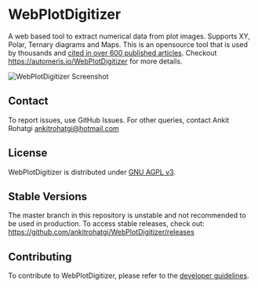 WebPlotDigitizer
================

A web based tool to extract numerical data from plot images. Supports XY, Polar, Ternary diagrams and Maps. This is an opensource tool that is used by thousands and [cited in over 600 published articles](https://scholar.google.com/scholar?as_vis=1&q=WebPlotDigitizer&hl=en&as_sdt=0,44). Checkout https://automeris.io/WebPlotDigitizer for more details.

![WebPlotDigitizer Screenshot](screenshot.png?raw=true "WebPlotDigitizer")

Contact
-------

To report issues, use GitHub Issues. For other queries, contact Ankit Rohatgi <ankitrohatgi@hotmail.com>

License
-------

WebPlotDigitizer is distributed under [GNU AGPL v3](https://www.gnu.org/licenses/agpl-3.0.en.html).

Stable Versions
---------------

The master branch in this repository is unstable and not recommended to be used in production. To access stable releases, check out: https://github.com/ankitrohatgi/WebPlotDigitizer/releases

Contributing
------------

To contribute to WebPlotDigitizer, please refer to the [developer guidelines](DEVELOPER_GUIDELINES.md).
